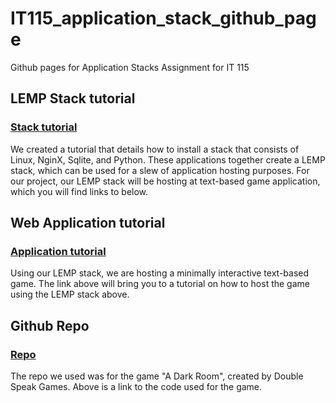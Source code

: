 # IT115_application_stack_github_page
Github pages for Application Stacks Assignment for IT 115

## LEMP Stack tutorial

### [Stack tutorial](https://docs.google.com/document/d/12cpMmUJecI-CJ8xCB3XXAeFqRcbnCBgimqDLBulxnuY/edit?usp=sharing)
We created a tutorial that details how to install a stack that consists of Linux, NginX, Sqlite, and Python. These applications together create a LEMP stack, which can be used for a slew of application hosting purposes. For our project, our LEMP stack will be hosting at text-based game application, which you will find links to below. 

## Web Application tutorial

### [Application tutorial]()
Using our LEMP stack, we are hosting a minimally interactive text-based game. The link above will bring you to a tutorial on how to host the game using the LEMP stack above. 

## Github Repo

### [Repo](https://github.com/marioeyoung/adarkroomit115)
The repo we used was for the game "A Dark Room", created by Double Speak Games. Above is a link to the code used for the game. 


